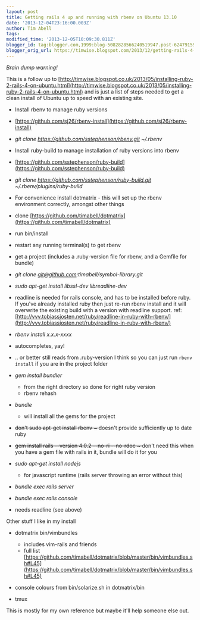 ```yaml
---
layout: post
title: Getting rails 4 up and running with rbenv on Ubuntu 13.10
date: '2013-12-04T23:16:00.003Z'
author: Tim Abell
tags: 
modified_time: '2013-12-05T10:09:30.811Z'
blogger_id: tag:blogger.com,1999:blog-5082828566240519947.post-6247915904489237488
blogger_orig_url: https://timwise.blogspot.com/2013/12/getting-rails-4-up-and-running-with.html
---
```


_Brain dump warning!_  

This is a follow up to [http://timwise.blogspot.co.uk/2013/05/installing-ruby-2-rails-4-on-ubuntu.html](http://timwise.blogspot.co.uk/2013/05/installing-ruby-2-rails-4-on-ubuntu.html) and is just a list of steps needed to get a clean install of Ubuntu up to speed with an existing site.  

*   Install rbenv to manage ruby versions

*   [https://github.com/sj26/rbenv-install](https://github.com/sj26/rbenv-install)
*   _git clone https://github.com/sstephenson/rbenv.git ~/.rbenv_

*   Install ruby-build to manage installation of ruby versions into rbenv

*   [https://github.com/sstephenson/ruby-build](https://github.com/sstephenson/ruby-build)
*   _git clone https://github.com/sstephenson/ruby-build.git ~/.rbenv/plugins/ruby-build_

*   For convenience install dotmatrix - this will set up the rbenv environment correctly, amongst other things

*   clone [https://github.com/timabell/dotmatrix](https://github.com/timabell/dotmatrix)
*   run bin/install
*   restart any running terminal(s) to get rbenv

*   get a project (includes a .ruby-version file for rbenv, and a Gemfile for bundle)

*   _git clone git@github.com:timabell/symbol-library.git_

*   _sudo apt-get install libssl-dev libreadline-dev_

*   readline is needed for rails console, and has to be installed before ruby. If you've already installed ruby then just re-run rbenv install and it will overwrite the existing build with a version with readline support. ref: [http://vvv.tobiassjosten.net/ruby/readline-in-ruby-with-rbenv/](http://vvv.tobiassjosten.net/ruby/readline-in-ruby-with-rbenv/)

*   _rbenv install x.x.x-xxxx_

*   autocompletes, yay!
*   .. or better still reads from .ruby-version I think so you can just run `rbenv install` if you are in the project folder

*   _gem install bundler_  

    *   from the right directory so done for right ruby version
    *   rbenv rehash
*   _bundle_  

    *   will install all the gems for the project
*   <strike>don't sudo apt-get install rbenv ~ </strike>doesn't provide sufficiently up to date ruby
*   <strike>gem install rails --version 4.0.2 --no-ri --no-rdoc ~ </strike>don't need this when you have a gem file with rails in it, bundle will do it for you
*   _sudo apt-get install nodejs_  

    *   for javascript runtime (rails server throwing an error without this)
*   _bundle exec rails server_
*   _bundle exec rails console_

*   needs readline (see above)

<div>Other stuff I like in my install  

*   dotmatrix bin/vimbundles  

    *   includes vim-rails and friends
    *   full list [https://github.com/timabell/dotmatrix/blob/master/bin/vimbundles.sh#L45](https://github.com/timabell/dotmatrix/blob/master/bin/vimbundles.sh#L45)
*   console colours from bin/solarize.sh in dotmatrix/bin
*   tmux

<div>This is mostly for my own reference but maybe it'll help someone else out.</div>

</div>

